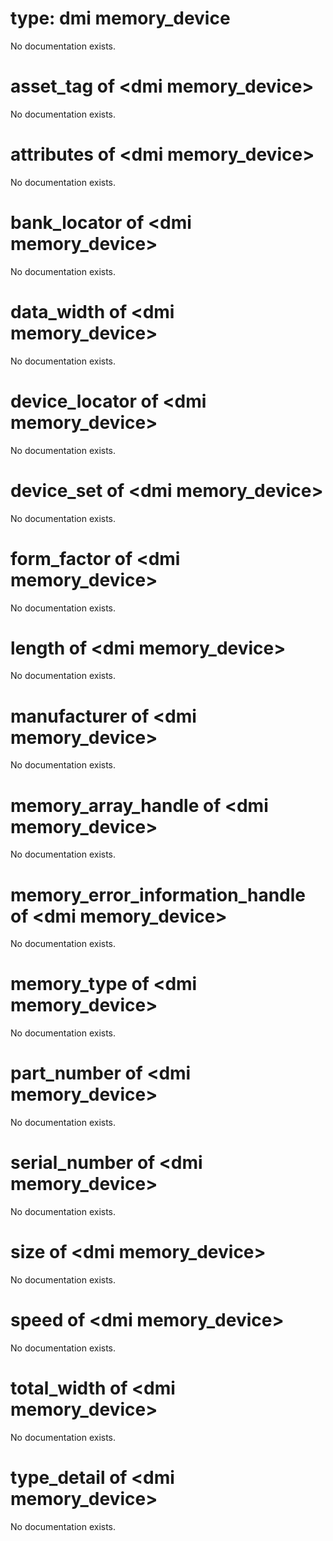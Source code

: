 # type: dmi memory_device

No documentation exists.

# asset_tag of &lt;dmi memory_device&gt;

No documentation exists.

# attributes of &lt;dmi memory_device&gt;

No documentation exists.

# bank_locator of &lt;dmi memory_device&gt;

No documentation exists.

# data_width of &lt;dmi memory_device&gt;

No documentation exists.

# device_locator of &lt;dmi memory_device&gt;

No documentation exists.

# device_set of &lt;dmi memory_device&gt;

No documentation exists.

# form_factor of &lt;dmi memory_device&gt;

No documentation exists.

# length of &lt;dmi memory_device&gt;

No documentation exists.

# manufacturer of &lt;dmi memory_device&gt;

No documentation exists.

# memory_array_handle of &lt;dmi memory_device&gt;

No documentation exists.

# memory_error_information_handle of &lt;dmi memory_device&gt;

No documentation exists.

# memory_type of &lt;dmi memory_device&gt;

No documentation exists.

# part_number of &lt;dmi memory_device&gt;

No documentation exists.

# serial_number of &lt;dmi memory_device&gt;

No documentation exists.

# size of &lt;dmi memory_device&gt;

No documentation exists.

# speed of &lt;dmi memory_device&gt;

No documentation exists.

# total_width of &lt;dmi memory_device&gt;

No documentation exists.

# type_detail of &lt;dmi memory_device&gt;

No documentation exists.
